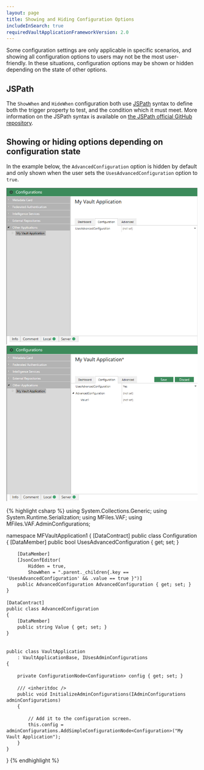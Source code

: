 ```yaml
---
layout: page
title: Showing and Hiding Configuration Options
includeInSearch: true
requiredVaultApplicationFrameworkVersion: 2.0
---
```


Some configuration settings are only applicable in specific scenarios, and showing all configuration options to users may not be the most user-friendly.  In these situations, configuration options may be shown or hidden depending on the state of other options.

## JSPath

The `ShowWhen` and `HideWhen` configuration both use [JSPath](https://github.com/dfilatov/jspath) syntax to define both the trigger property to test, and the condition which it must meet.  More information on the JSPath syntax is available on [the JSPath official GitHub repository](https://github.com/dfilatov/jspath).

## Showing or hiding options depending on configuration state

In the example below, the `AdvancedConfiguration` option is hidden by default and only shown when the user sets the `UsesAdvancedConfiguration` option to `true`.

![Advanced configuration options hidden](showing-options-1.png)
![Advanced configuration options shown](showing-options-2.png)

{% highlight csharp %}
using System.Collections.Generic;
using System.Runtime.Serialization;
using MFiles.VAF;
using MFiles.VAF.AdminConfigurations;

namespace MFVaultApplication1
{
	[DataContract]
	public class Configuration
	{
		[DataMember]
		public bool UsesAdvancedConfiguration { get; set; }

		[DataMember]
		[JsonConfEditor(
			Hidden = true,
			ShowWhen = ".parent._children{.key == 'UsesAdvancedConfiguration' && .value == true }")]
		public AdvancedConfiguration AdvancedConfiguration { get; set; }
	}

	[DataContract]
	public class AdvancedConfiguration
	{
		[DataMember]
		public string Value { get; set; }
	}


	public class VaultApplication
		: VaultApplicationBase, IUsesAdminConfigurations
	{

		private ConfigurationNode<Configuration> config { get; set; }

		/// <inheritdoc />
		public void InitializeAdminConfigurations(IAdminConfigurations adminConfigurations)
		{

			// Add it to the configuration screen.
			this.config = adminConfigurations.AddSimpleConfigurationNode<Configuration>("My Vault Application");
		}
	}
}
{% endhighlight %}
